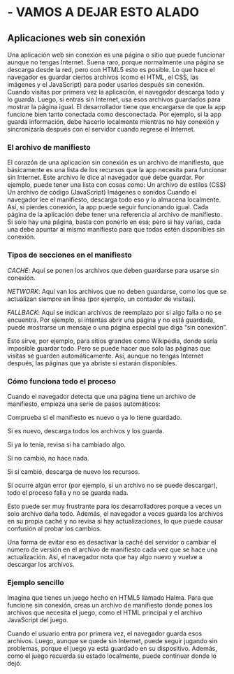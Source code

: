 # - VAMOS A DEJAR ESTO ALADO


## Aplicaciones web sin conexión

Una aplicación web sin conexión es una página o sitio que puede funcionar aunque no tengas Internet. Suena raro, porque normalmente una página se descarga desde la red, pero con HTML5 esto es posible. Lo que hace el navegador es guardar ciertos archivos (como el HTML, el CSS, las imágenes y el JavaScript) para poder usarlos después sin conexión.
Cuando visitas por primera vez la aplicación, el navegador descarga todo y lo guarda. Luego, si entras sin Internet, usa esos archivos guardados para mostrar la página igual.
El desarrollador tiene que encargarse de que la app funcione bien tanto conectada como desconectada. Por ejemplo, si la app guarda información, debe hacerlo localmente mientras no hay conexión y sincronizarla después con el servidor cuando regrese el Internet.

### El archivo de manifiesto

El corazón de una aplicación sin conexión es un archivo de manifiesto, que básicamente es una lista de los recursos que la app necesita para funcionar sin Internet. Este archivo le dice al navegador qué debe guardar.
Por ejemplo, puede tener una lista con cosas como:
Un archivo de estilos (CSS)
Un archivo de código (JavaScript) Imágenes o sonidos Cuando el navegador lee el manifiesto, descarga todo eso y lo almacena localmente. Así, si pierdes conexión, la app puede seguir funcionando igual.
Cada página de la aplicación debe tener una referencia al archivo de manifiesto. Si solo hay una página, basta con ponerlo en esa; pero si hay varias, cada una debe apuntar al mismo manifiesto para que todas estén disponibles sin conexión.

### Tipos de secciones en el manifiesto

*CACHE*: Aquí se ponen los archivos que deben guardarse para usarse sin conexión.

*NETWORK*: Aquí van los archivos que no deben guardarse, como los que se actualizan siempre en línea (por ejemplo, un contador de visitas).

*FALLBACK*: Aquí se indican archivos de reemplazo por si algo falla o no se encuentra. Por ejemplo, si intentas abrir una página y no está guardada, puede mostrarse un mensaje o una página especial que diga “sin conexión”.

Esto sirve, por ejemplo, para sitios grandes como Wikipedia, donde sería imposible guardar todo. Pero se puede hacer que solo las páginas que visitas se guarden automáticamente. Así, aunque no tengas Internet después, las páginas que ya abriste sí estarán disponibles.

### Cómo funciona todo el proceso

Cuando el navegador detecta que una página tiene un archivo de manifiesto, empieza una serie de pasos automáticos:

Comprueba si el manifiesto es nuevo o ya lo tiene guardado.

Si es nuevo, descarga todos los archivos y los guarda.

Si ya lo tenía, revisa si ha cambiado algo.

Si no cambió, no hace nada.

Si sí cambió, descarga de nuevo los recursos.

Si ocurre algún error (por ejemplo, si un archivo no se puede descargar), todo el proceso falla y no se guarda nada.

Esto puede ser muy frustrante para los desarrolladores porque a veces un solo archivo daña todo. Además, el navegador a veces guarda los archivos en su propia caché y no revisa si hay actualizaciones, lo que puede causar confusión al probar los cambios.

Una forma de evitar eso es desactivar la caché del servidor o cambiar el número de versión en el archivo de manifiesto cada vez que se hace una actualización. Así, el navegador nota que hay algo nuevo y vuelve a descargar los archivos.

### Ejemplo sencillo

Imagina que tienes un juego hecho en HTML5 llamado Halma.
Para que funcione sin conexión, creas un archivo de manifiesto donde pones los archivos que necesita el juego, como el HTML principal y el archivo JavaScript del juego.

Cuando el usuario entra por primera vez, el navegador guarda esos archivos. Luego, aunque se quede sin Internet, puede seguir jugando sin problemas, porque el juego ya está guardado en su dispositivo. Además, como el juego recuerda su estado localmente, puede continuar donde lo dejó.
